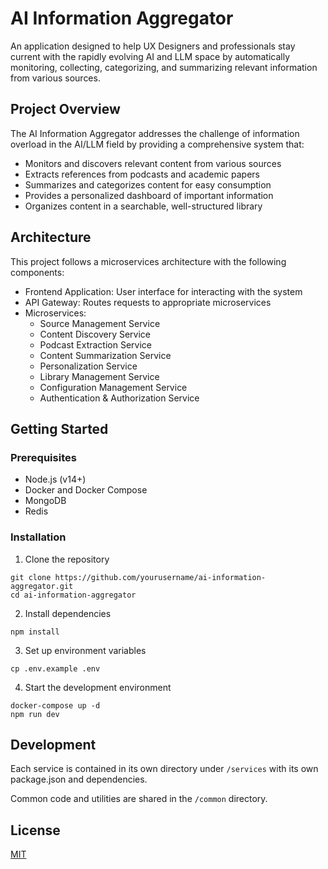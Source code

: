 # AI Information Aggregator

An application designed to help UX Designers and professionals stay current with the rapidly evolving AI and LLM space by automatically monitoring, collecting, categorizing, and summarizing relevant information from various sources.

## Project Overview

The AI Information Aggregator addresses the challenge of information overload in the AI/LLM field by providing a comprehensive system that:

- Monitors and discovers relevant content from various sources
- Extracts references from podcasts and academic papers
- Summarizes and categorizes content for easy consumption
- Provides a personalized dashboard of important information
- Organizes content in a searchable, well-structured library

## Architecture

This project follows a microservices architecture with the following components:

- Frontend Application: User interface for interacting with the system
- API Gateway: Routes requests to appropriate microservices
- Microservices:
  - Source Management Service
  - Content Discovery Service
  - Podcast Extraction Service
  - Content Summarization Service
  - Personalization Service
  - Library Management Service
  - Configuration Management Service
  - Authentication & Authorization Service

## Getting Started

### Prerequisites

- Node.js (v14+)
- Docker and Docker Compose
- MongoDB
- Redis

### Installation

1. Clone the repository
```
git clone https://github.com/yourusername/ai-information-aggregator.git
cd ai-information-aggregator
```

2. Install dependencies
```
npm install
```

3. Set up environment variables
```
cp .env.example .env
```

4. Start the development environment
```
docker-compose up -d
npm run dev
```

## Development

Each service is contained in its own directory under `/services` with its own package.json and dependencies.

Common code and utilities are shared in the `/common` directory.

## License

[MIT](LICENSE)